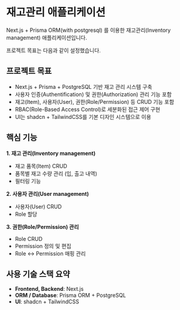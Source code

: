 # 재고관리 애플리케이션

Next.js + Prisma ORM(with postgresql) 를 이용한 재고관리(Inventory management) 애플리케이션입니다.

프로젝트 목표는 다음과 같이 설정했습니다.

## 프로젝트 목표

- Next.js + Prisma + PostgreSQL 기반 재고 관리 시스템 구축
- 사용자 인증(Authentification) 및 권한(Authorization) 관리 기능 포함
- 재고(Item), 사용자(User), 권한(Role/Permission) 등 CRUD 기능 포함
- RBAC(Role-Based Access Control)로 세분화된 접근 제어 구현
- UI는 shadcn + TailwindCSS를 기본 디자인 시스템으로 이용

## 핵심 기능

**1. 재고 관리(Inventory management)**

- 재고 품목(Item) CRUD
- 품목별 재고 수량 관리 (입, 출고 내역)
- 필터링 기능

**2. 사용자 관리(User management)**

- 사용자(User) CRUD
- Role 할당

**3. 권한(Role/Permission) 관리**

- Role CRUD
- Permission 정의 및 편집
- Role <-> Permission 매핑 관리

## 사용 기술 스택 요약

- **Frontend, Backend**: Next.js
- **ORM / Database**: Prisma ORM + PostgreSQL
- **UI**: shadcn + TailwindCSS
